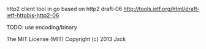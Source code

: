 http2 client tool in go based on http2 draft-06
http://tools.ietf.org/html/draft-ietf-httpbis-http2-06

TODO: use encoding/binary

The MIT License (MIT)
Copyright (c) 2013 Jxck
